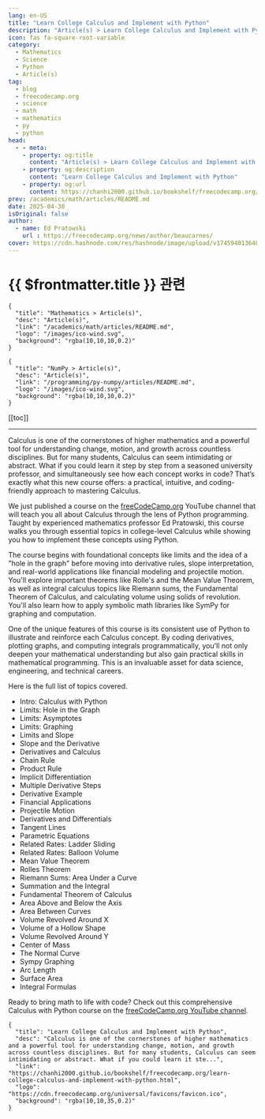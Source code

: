 ```yaml
---
lang: en-US
title: "Learn College Calculus and Implement with Python"
description: "Article(s) > Learn College Calculus and Implement with Python"
icon: fas fa-square-root-variable
category: 
  - Mathematics
  - Science
  - Python
  - Article(s)
tag:
  - blog
  - freecodecamp.org
  - science
  - math
  - mathematics
  - py
  - python
head:
  - - meta:
    - property: og:title
      content: "Article(s) > Learn College Calculus and Implement with Python"
    - property: og:description
      content: "Learn College Calculus and Implement with Python"
    - property: og:url
      content: https://chanhi2000.github.io/bookshelf/freecodecamp.org/learn-college-calculus-and-implement-with-python.html
prev: /academics/math/articles/README.md
date: 2025-04-30
isOriginal: false
author:
  - name: Ed Pratowski
    url : https://freecodecamp.org/news/author/beaucarnes/
cover: https://cdn.hashnode.com/res/hashnode/image/upload/v1745940136487/3bf6eb1d-4ffa-4d41-9ac7-89a9f3836915.png
---
```


# {{ $frontmatter.title }} 관련

```component VPCard
{
  "title": "Mathematics > Article(s)",
  "desc": "Article(s)",
  "link": "/academics/math/articles/README.md",
  "logo": "/images/ico-wind.svg",
  "background": "rgba(10,10,10,0.2)"
}
```

```component VPCard
{
  "title": "NumPy > Article(s)",
  "desc": "Article(s)",
  "link": "/programming/py-numpy/articles/README.md",
  "logo": "/images/ico-wind.svg",
  "background": "rgba(10,10,10,0.2)"
}
```

[[toc]]

---

<SiteInfo
  name="Learn College Calculus and Implement with Python"
  desc="Calculus is one of the cornerstones of higher mathematics and a powerful tool for understanding change, motion, and growth across countless disciplines. But for many students, Calculus can seem intimidating or abstract. What if you could learn it ste..."
  url="https://freecodecamp.org/news/learn-college-calculus-and-implement-with-python"
  logo="https://cdn.freecodecamp.org/universal/favicons/favicon.ico"
  preview="https://cdn.hashnode.com/res/hashnode/image/upload/v1745940136487/3bf6eb1d-4ffa-4d41-9ac7-89a9f3836915.png"/>

Calculus is one of the cornerstones of higher mathematics and a powerful tool for understanding change, motion, and growth across countless disciplines. But for many students, Calculus can seem intimidating or abstract. What if you could learn it step by step from a seasoned university professor, and simultaneously see how each concept works in code? That’s exactly what this new course offers: a practical, intuitive, and coding-friendly approach to mastering Calculus.

We just published a course on the [<FontIcon icon="fa-brands fa-free-code-camp"/>freeCodeCamp.org](http://freeCodeCamp.org) YouTube channel that will teach you all about Calculus through the lens of Python programming. Taught by experienced mathematics professor Ed Pratowski, this course walks you through essential topics in college-level Calculus while showing you how to implement these concepts using Python.

The course begins with foundational concepts like limits and the idea of a "hole in the graph" before moving into derivative rules, slope interpretation, and real-world applications like financial modeling and projectile motion. You'll explore important theorems like Rolle's and the Mean Value Theorem, as well as integral calculus topics like Riemann sums, the Fundamental Theorem of Calculus, and calculating volume using solids of revolution. You'll also learn how to apply symbolic math libraries like SymPy for graphing and computation.

One of the unique features of this course is its consistent use of Python to illustrate and reinforce each Calculus concept. By coding derivatives, plotting graphs, and computing integrals programmatically, you'll not only deepen your mathematical understanding but also gain practical skills in mathematical programming. This is an invaluable asset for data science, engineering, and technical careers.

Here is the full list of topics covered.

- Intro: Calculus with Python
- Limits: Hole in the Graph
- Limits: Asymptotes
- Limits: Graphing
- Limits and Slope
- Slope and the Derivative
- Derivatives and Calculus
- Chain Rule
- Product Rule
- Implicit Differentiation
- Multiple Derivative Steps
- Derivative Example
- Financial Applications
- Projectile Motion
- Derivatives and Differentials
- Tangent Lines
- Parametric Equations
- Related Rates: Ladder Sliding
- Related Rates: Balloon Volume
- Mean Value Theorem
- Rolles Theorem
- Riemann Sums: Area Under a Curve
- Summation and the Integral
- Fundamental Theorem of Calculus
- Area Above and Below the Axis
- Area Between Curves
- Volume Revolved Around X
- Volume of a Hollow Shape
- Volume Revolved Around Y
- Center of Mass
- The Normal Curve
- Sympy Graphing
- Arc Length
- Surface Area
- Integral Formulas

Ready to bring math to life with code? Check out this comprehensive Calculus with Python course on the [<FontIcon icon="fa-brands fa-youtube"/>freeCodeCamp.org YouTube channel](https://youtu.be/VDFRpjQVaME).

<VidStack src="youtube/VDFRpjQVaME" />

<!-- TODO: add ARTICLE CARD -->
```component VPCard
{
  "title": "Learn College Calculus and Implement with Python",
  "desc": "Calculus is one of the cornerstones of higher mathematics and a powerful tool for understanding change, motion, and growth across countless disciplines. But for many students, Calculus can seem intimidating or abstract. What if you could learn it ste...",
  "link": "https://chanhi2000.github.io/bookshelf/freecodecamp.org/learn-college-calculus-and-implement-with-python.html",
  "logo": "https://cdn.freecodecamp.org/universal/favicons/favicon.ico",
  "background": "rgba(10,10,35,0.2)"
}
```
